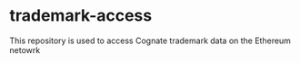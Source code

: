 # trademark-access
This repository is used to access Cognate trademark data on the Ethereum netowrk
